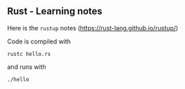 ## Rust - Learning notes

Here is the ``rustup`` notes (https://rust-lang.github.io/rustup/)

Code is compiled with
```
rustc hello.rs
```

and runs with

```
./hello
```